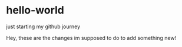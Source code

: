 # hello-world
just starting my github journey

Hey, these are the changes im supposed to do to add something new!
